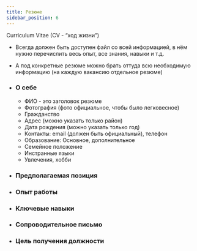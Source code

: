 ```yaml
---
title: Резюме
sidebar_position: 6
---
```


Curriculum Vitae (CV - “ход жизни”)

- Всегда должен быть доступен файл со всей информацией, в нём нужно перечислить весь опыт, все знания, навыки и т.д.
- А под конкретные резюме можно брать оттуда всю необходимую информацию (на каждую вакансию отдельное резюме)

- ### О себе

  - ФИО - это заголовок резюме
  - Фотография (фото официальное, чтобы было легковесное)
  - Гражданство
  - Адрес (можно указать только район)
  - Дата рождения (можно указать только год)
  - Контакты: email (должен быть официальный), телефон
  - Образование: Основное, дополнительное
  - Cемейное положение
  - Инстранные языки
  - Увлечения, хобби
  
- ### Предполагаемая позиция

- ### Опыт работы 

- ### Ключевые навыки 

- ### Сопроводительное письмо

- ### Цель получения должности
